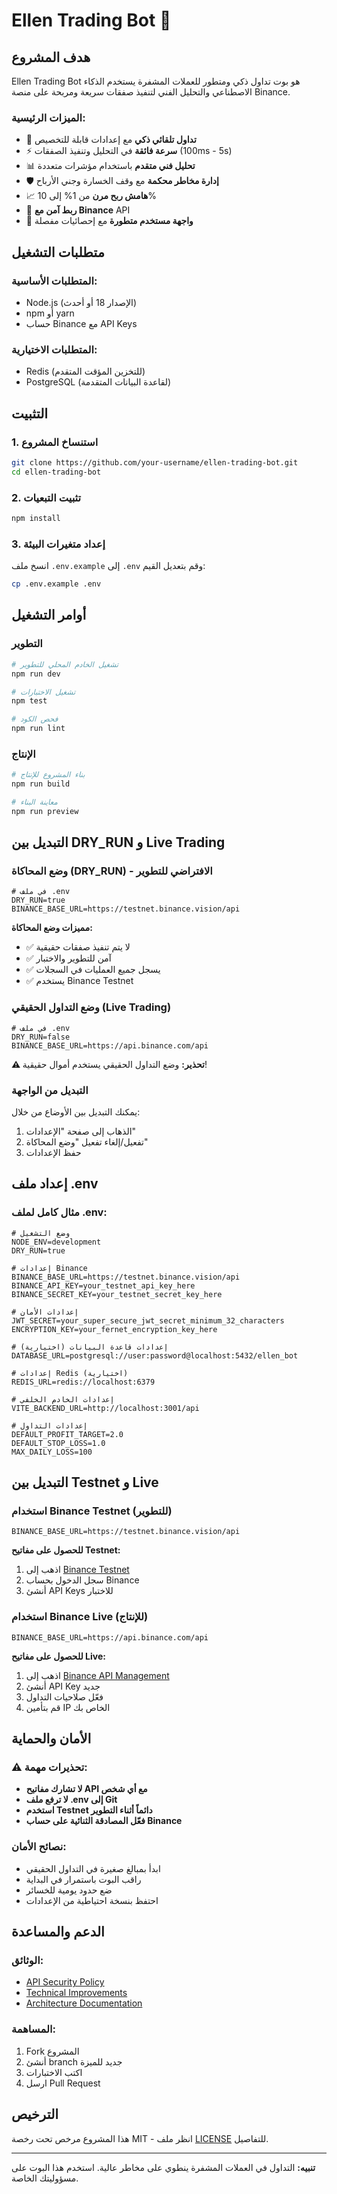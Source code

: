 # Ellen Trading Bot 🚀

## هدف المشروع

Ellen Trading Bot هو بوت تداول ذكي ومتطور للعملات المشفرة يستخدم الذكاء الاصطناعي والتحليل الفني لتنفيذ صفقات سريعة ومربحة على منصة Binance.

### الميزات الرئيسية:
- 🤖 **تداول تلقائي ذكي** مع إعدادات قابلة للتخصيص
- ⚡ **سرعة فائقة** في التحليل وتنفيذ الصفقات (100ms - 5s)
- 📊 **تحليل فني متقدم** باستخدام مؤشرات متعددة
- 🛡️ **إدارة مخاطر محكمة** مع وقف الخسارة وجني الأرباح
- 📈 **هامش ربح مرن** من 1% إلى 10%
- 🔗 **ربط آمن مع Binance** API
- 📱 **واجهة مستخدم متطورة** مع إحصائيات مفصلة

## متطلبات التشغيل

### المتطلبات الأساسية:
- Node.js (الإصدار 18 أو أحدث)
- npm أو yarn
- حساب Binance مع API Keys

### المتطلبات الاختيارية:
- Redis (للتخزين المؤقت المتقدم)
- PostgreSQL (لقاعدة البيانات المتقدمة)

## التثبيت

### 1. استنساخ المشروع
```bash
git clone https://github.com/your-username/ellen-trading-bot.git
cd ellen-trading-bot
```

### 2. تثبيت التبعيات
```bash
npm install
```

### 3. إعداد متغيرات البيئة
انسخ ملف `.env.example` إلى `.env` وقم بتعديل القيم:

```bash
cp .env.example .env
```

## أوامر التشغيل

### التطوير
```bash
# تشغيل الخادم المحلي للتطوير
npm run dev

# تشغيل الاختبارات
npm test

# فحص الكود
npm run lint
```

### الإنتاج
```bash
# بناء المشروع للإنتاج
npm run build

# معاينة البناء
npm run preview
```

## التبديل بين DRY_RUN و Live Trading

### وضع المحاكاة (DRY_RUN) - الافتراضي للتطوير
```env
# في ملف .env
DRY_RUN=true
BINANCE_BASE_URL=https://testnet.binance.vision/api
```

**مميزات وضع المحاكاة:**
- ✅ لا يتم تنفيذ صفقات حقيقية
- ✅ آمن للتطوير والاختبار
- ✅ يسجل جميع العمليات في السجلات
- ✅ يستخدم Binance Testnet

### وضع التداول الحقيقي (Live Trading)
```env
# في ملف .env
DRY_RUN=false
BINANCE_BASE_URL=https://api.binance.com/api
```

**⚠️ تحذير:** وضع التداول الحقيقي يستخدم أموال حقيقية!

### التبديل من الواجهة
يمكنك التبديل بين الأوضاع من خلال:
1. الذهاب إلى صفحة "الإعدادات"
2. تفعيل/إلغاء تفعيل "وضع المحاكاة"
3. حفظ الإعدادات

## إعداد ملف .env

### مثال كامل لملف .env:

```env
# وضع التشغيل
NODE_ENV=development
DRY_RUN=true

# إعدادات Binance
BINANCE_BASE_URL=https://testnet.binance.vision/api
BINANCE_API_KEY=your_testnet_api_key_here
BINANCE_SECRET_KEY=your_testnet_secret_key_here

# إعدادات الأمان
JWT_SECRET=your_super_secure_jwt_secret_minimum_32_characters
ENCRYPTION_KEY=your_fernet_encryption_key_here

# إعدادات قاعدة البيانات (اختيارية)
DATABASE_URL=postgresql://user:password@localhost:5432/ellen_bot

# إعدادات Redis (اختيارية)
REDIS_URL=redis://localhost:6379

# إعدادات الخادم الخلفي
VITE_BACKEND_URL=http://localhost:3001/api

# إعدادات التداول
DEFAULT_PROFIT_TARGET=2.0
DEFAULT_STOP_LOSS=1.0
MAX_DAILY_LOSS=100
```

## التبديل بين Testnet و Live

### استخدام Binance Testnet (للتطوير)
```env
BINANCE_BASE_URL=https://testnet.binance.vision/api
```

**للحصول على مفاتيح Testnet:**
1. اذهب إلى [Binance Testnet](https://testnet.binance.vision/)
2. سجل الدخول بحساب Binance
3. أنشئ API Keys للاختبار

### استخدام Binance Live (للإنتاج)
```env
BINANCE_BASE_URL=https://api.binance.com/api
```

**للحصول على مفاتيح Live:**
1. اذهب إلى [Binance API Management](https://www.binance.com/en/my/settings/api-management)
2. أنشئ API Key جديد
3. فعّل صلاحيات التداول
4. قم بتأمين IP الخاص بك

## الأمان والحماية

### ⚠️ تحذيرات مهمة:
- **لا تشارك مفاتيح API مع أي شخص**
- **لا ترفع ملف .env إلى Git**
- **استخدم Testnet دائماً أثناء التطوير**
- **فعّل المصادقة الثنائية على حساب Binance**

### نصائح الأمان:
- ابدأ بمبالغ صغيرة في التداول الحقيقي
- راقب البوت باستمرار في البداية
- ضع حدود يومية للخسائر
- احتفظ بنسخة احتياطية من الإعدادات

## الدعم والمساعدة

### الوثائق:
- [API Security Policy](./docs/API_SECURITY_POLICY.md)
- [Technical Improvements](./IMPROVEMENTS.md)
- [Architecture Documentation](./ARCHITECTURE_IMPROVEMENTS.md)

### المساهمة:
1. Fork المشروع
2. أنشئ branch جديد للميزة
3. اكتب الاختبارات
4. ارسل Pull Request

## الترخيص

هذا المشروع مرخص تحت رخصة MIT - انظر ملف [LICENSE](LICENSE) للتفاصيل.

---

**تنبيه:** التداول في العملات المشفرة ينطوي على مخاطر عالية. استخدم هذا البوت على مسؤوليتك الخاصة.